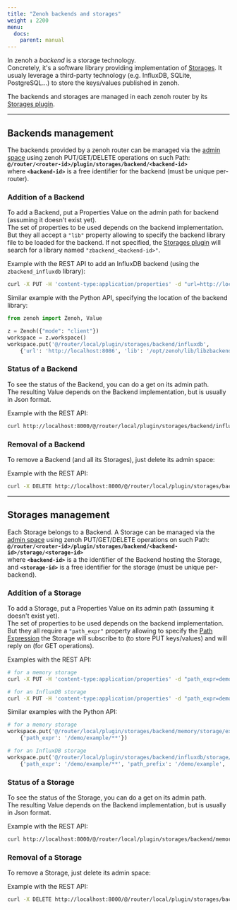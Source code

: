 ```yaml
---
title: "Zenoh backends and storages"
weight : 2200
menu:
  docs:
    parent: manual
---
```


In zenoh a *backend* is a storage technology.  
Concretely, it's a software library providing implementation of [Storages](../abstractions#storage). It usualy leverage a third-party technology (e.g. InfluxDB, SQLite, PostgreSQL...) to store the keys/values published in zenoh.

The backends and storages are managed in each zenoh router by its [Storages plugin](../plugin-storages).

---------
## Backends management

The backends provided by a zenoh router can be managed via the [admin space](../abstractions#admin-space) using zenoh
PUT/GET/DELETE operations on such Path:  
**`@/router/<router-id>/plugin/storages/backend/<backend-id>`**  
where **`<backend-id>`** is a free identifier for the backend (must be unique per-router).

### Addition of a Backend

To add a Backend, put a Properties Value on the admin path for backend (assuming it doesn't exist yet).  
The set of properties to be used depends on the backend implementation. But they all accept a `"lib"` property allowing
to specify the backend library file to be loaded for the backend. If not specified, the [Storages plugin](../plugin-storages)
will search for a library named `"zbackend_<backend-id>"`.

Example with the REST API to add an InfluxDB backend (using the `zbackend_influxdb` library):  
```bash
curl -X PUT -H 'content-type:application/properties' -d "url=http://localhost:8086" http://localhost:8000/@/router/local/plugin/storages/backend/influxdb
```

Similar example with the Python API, specifying the location of the backend library:  
```python
from zenoh import Zenoh, Value

z = Zenoh({"mode": "client"})
workspace = z.workspace()
workspace.put('@/router/local/plugin/storages/backend/influxdb',
    {'url': 'http://localhost:8086', 'lib': '/opt/zenoh/lib/libzbackend_influxdb.so'})
```

### Status of a Backend

To see the status of the Backend, you can do a get on its admin path.  
The resulting Value depends on the Backend implementation, but is usually in Json format.

Example with the REST API:
```bash
curl http://localhost:8000/@/router/local/plugin/storages/backend/influxdb
```

### Removal of a Backend

To remove a Backend (and all its Storages), just delete its admin space:

Example with the REST API:
```bash
curl -X DELETE http://localhost:8000/@/router/local/plugin/storages/backend/influxdb
```


-----------
## Storages management

Each Storage belongs to a Backend. A Storage can be managed via the [admin space](../abstractions#admin-space) using zenoh
PUT/GET/DELETE operations on such Path:  
**`@/router/<router-id>/plugin/storages/backend/<backend-id>/storage/<storage-id>`**  
where **`<backend-id>`** is a the identifier of the Backend hosting the Storage, and **`<storage-id>`** is a free identifier for the storage (must be unique per-backend).

### Addition of a Storage

To add a Storage, put a Properties Value on its admin path (assuming it doesn't exist yet).  
The set of properties to be used depends on the backend implementation. But they all require a `"path_expr"` property
allowing to specify the [Path Expression](../abstractions#path-expression) the Storage will subscribe to (to store PUT keys/values) and will reply on (for GET operations).

Examples with the REST API:  
```bash
# for a memory storage
curl -X PUT -H 'content-type:application/properties' -d "path_expr=demo/example/**" http://localhost:8000/@/router/local/plugin/storages/backend/memory/storage/example

# for an InfluxDB storage
curl -X PUT -H 'content-type:application/properties' -d "path_expr=demo/example/**;path_prefix=demo/example;on_closure=drop_series;db=example;create_db" http://localhost:8000/@/router/local/plugin/storages/backend/influxdb/storage/example
```

Similar examples with the Python API:  
```python
# for a memory storage
workspace.put('@/router/local/plugin/storages/backend/memory/storage/example',
    {'path_expr': '/demo/example/**'})

# for an InfluxDB storage
workspace.put('@/router/local/plugin/storages/backend/influxdb/storage/example',
    {'path_expr': '/demo/example/**', 'path_prefix': '/demo/example', 'on_closure': 'drop_series', 'db': 'example', 'create_db': 'true'})
```


### Status of a Storage

To see the status of the Storage, you can do a get on its admin path.  
The resulting Value depends on the Backend implementation, but is usually in Json format.

Example with the REST API:
```bash
curl http://localhost:8000/@/router/local/plugin/storages/backend/memory/storage/example
```

### Removal of a Storage

To remove a Storage, just delete its admin space:

Example with the REST API:
```bash
curl -X DELETE http://localhost:8000/@/router/local/plugin/storages/backend/memory/storage/example
```


<!--
Here is the list of the supported backends and their expected properties:

 - at **initialization**. I.e. the properties to give to the [Admin space](../abstractions#admin-space) when adding the backend.
 - at **storage creation**. I.e. the properties to give to the [Admin space](../abstractions#admin-space) when adding the storage.

## Memory

A backend using zenoh main memory.
It's not persistent: as soon as the zenoh router stops, all the keys/values stored in this backend are lost.

- **plugin file**: *none - the memory backend is built-in with zenoh.*
- **initialization properties**: *none*
- **storage creation properties**:
  - **selector** : the storage's [selector](../abstractions#selector)

Example of a memory storage creation using the REST API:
```bash
curl -X PUT -d '{"selector":"demo/test/**"}' http://localhost:8000/@/router/local/plugin/storages/backend/memory/storage/my-test
```

---
## SQLite 3

A backend using a [SQLite 3](https://www.sqlite.org) database.  
Each storage will map to a SQL table.

- **plugin file**: zenoh-storages-be-sqlite3.cmxs
- **initialization properties**:
  - **lib**=sqlite3
  - **url** : an URL pointing to a SQLite3 database file. Syntax: **`sqlite3://</path/to/file>`**
- **storage creation properties**:
  - **selector** : the storage's [selector](../abstractions#selector)
  - **table** : *optional* - the name of the SQL table to use for storage.
    If not specified, zenoh will create a new table.
    The schema of the table will be:  
        `(k VARCHAR(3072) NOT NULL PRIMARY KEY, v TEXT, e VARCHAR(10), t VARCHAR(60))`  
    where `k` is the key (a path relative to the selector), `v` is the value as a string, `e` is the value encoding,
    and `t` is the timestamp.
  - **key_size** : *optional* - the size of the `k` VARCHAR that zenoh will use for table creation. Default value: 3072.
  - **on_dispose** : *optional* - the strategy to use when the storage is removed. There are 3 options:
     - **drop** : the table is dropped (i.e. removed)
     - **truncate** : the table is truncated (i.e. data are deleted, but the table remains empty)
     - *unset* : the table remains untouched (this is the default behaviour)

Example of the SQLite3 backend creation using the REST API:
```bash
curl -X PUT -d '{"lib":"sqlite3","url":"sqlite3:///tmp/sqlite3-zenoh.db"}' http://localhost:8000/@/router/local/plugin/storages/backend/sqlite3
```
Example of a SQLite3 storage creation using the REST API:
```bash
curl -X PUT -d '{"selector":"demo/example/sql/**","table":"mytable","key_size":"100","on_dispose":"truncate"}' http://localhost:8000/@/router/local/plugin/storages/backend/sqlite3/storage/mytable
```

---
## PostgreSQL

A backend using a [PostgreSQL](https://www.postgresql.org) database.  
Each storage will map to a SQL table.

- **plugin file**: zenoh-storages-be-postgresql.cmxs
- **initialization properties**:
  - **lib**=postgresql
  - **url** : a PostgreSQL connection URL. Syntax: **`postgresql://[user[:password]@][host][:port][/dbname][?param1=value1&...]`**
- **storage creation properties**:
  - **selector** : the storage's [selector](../abstractions#selector)
  - **table** : *optional* - the name of the SQL table to use for storage.
    If not specified, zenoh will create a new table.
    The schema of the table will be:  
        `(k VARCHAR(3072) NOT NULL PRIMARY KEY, v TEXT, e VARCHAR(10), t VARCHAR(60))`  
    where `k` is the key (a path relative to the selector), `v` is the value as a string, `e` is the value encoding,
    and `t` is the timestamp.
  - **key_size** : *optional* - the size of the `k` VARCHAR that zenoh will use for table creation. Default value: 3072.
  - **on_dispose** : *optional* - the strategy to use when the storage is removed. There are 3 options:
     - **drop** : the table is dropped (i.e. removed)
     - **truncate** : the table is truncated (i.e. data are deleted, but the table remains empty)
     - *unset* : the table remains untouched (this is the default behaviour)

Example of the PostgreSQL backend creation using the REST API:
```bash
curl -X PUT -d '{"lib":"postgresql","url":"postgresql://localhost/mydb"}' http://localhost:8000/@/router/local/plugin/storages/backend/psql
```
Example of a PostgreSQL storage creation using the REST API:
```bash
curl -X PUT -d '{"selector":"demo/example/sql/**","table":"mytable","key_size":"100","on_dispose":"truncate"}' http://localhost:8000/@/router/local/plugin/storages/backend/psql/storage/mytable
```

---
## MariaDB

A backend using a [MariaDB](https://mariadb.org/) (or MySQL) database.  
Each storage will map to a SQL table.

- **plugin file**: zenoh-storages-be-mariadb.cmxs
- **initialization properties**:
  - **lib**=mariadb
  - **url** : a MariaDB connection URL. Syntax: **`mariadb://[user[:password]@][host][:port][/dbname][?param1=value1&...]`**
- **storage creation properties**:
  - **selector** : the storage's [selector](../abstractions#selector)
  - **table** : *optional* - the name of the SQL table to use for storage.
    If not specified, zenoh will create a new table.
    The schema of the table will be:  
        `(k VARCHAR(3072) NOT NULL PRIMARY KEY, v TEXT, e VARCHAR(10), t VARCHAR(60))`  
    where `k` is the key (a path relative to the selector), `v` is the value as a string, `e` is the value encoding,
    and `t` is the timestamp.
  - **key_size** : *optional* - the size of the `k` VARCHAR that zenoh will use for table creation. Default value: 3072.
  - **on_dispose** : *optional* - the strategy to use when the storage is removed. There are 3 options:
     - **drop** : the table is dropped (i.e. removed)
     - **truncate** : the table is truncated (i.e. data are deleted, but the table remains empty)
     - *unset* : the table remains untouched (this is the default behaviour)

Example of the MariaDB backend creation using the REST API:
```bash
curl -X PUT -d '{"lib":"mariadb","url":"mariadb://localhost/mydb"}' http://localhost:8000/@/router/local/plugin/storages/backend/mariadb
```
Example of a MariaDB storage creation using the REST API:
```bash
curl -X PUT -d '{"selector":"demo/example/sql/**","table":"mytable","key_size":"100","on_dispose":"truncate"}' http://localhost:8000/@/router/local/plugin/storages/backend/mariadb/storage/mytable
```

---
## InfluxDB

A backend using an [InfluxDB](https://docs.influxdata.com/influxdb) service.  
Each storage will map to a database.
Each zenoh path to store will map to a an InfluxDB 
[measurement](https://docs.influxdata.com/influxdb/v1.7/concepts/key_concepts/#measurement)
named with the relative path from the storage's selector.
Each key/value put into the storage will map to InfluxDB
[point](https://docs.influxdata.com/influxdb/v1.7/concepts/key_concepts/#point) reusing the timestamp set by zenoh
(but with a precision of nanoseconds). The encoding and the original zenoh timestamp are used as tags within the point.

- **plugin file**: zenoh-storages-be-influxdb.cmxs
- **initialization properties**:
  - **lib**=influxdb
  - **url** : an InfluxDB HTTP URL. Syntax: **`http://<host>:<port>`**
- **storage creation properties**:
  - **selector** : the storage's [selector](../abstractions#selector)
  - **db** : *optional* - the name of the database to use for this storage.
    If not specified, zenoh will create a new database.
  - **on_dispose** : *optional* - the strategy to use when the storage is removed. There are 4 options:
     - **drop** or **DropDB** : the database is dropped (i.e. removed)
     - **DropAllSeries** : all the series (measurements) are dropped (i.e. data are deleted, but the database remains empty)
     - *unset* : the database remains untouched (this is the default behaviour)

Example of the InfluxDB backend creation using the REST API:
```bash
curl -X PUT -d '{"lib":"influxdb","url":"http://localhost:8086"}' http://localhost:8000/@/router/local/plugin/storages/backend/influxdb
```
Example of a InfluxDB storage creation using the REST API:
```bash
curl -X PUT -d '{"selector":"demo/example/influxdb/**","db":"mydb","on_dispose":"DropAllSeries"}' http://localhost:8000/@/router/local/plugin/storages/backend/influxdb/storage/mydb
```

By default a `get` matching an InfluxDB storage will return the last value of each measurement with a key
that matches the `get`selector.  
But you can also get a serie of values for each matching key using the `starttime` and `stoptime` properties in the selector. Those properties support the InfluxDB **[time syntax](https://docs.influxdata.com/influxdb/v1.7/query_language/data_exploration/#time-syntax)** (the part after the operator).
For instance:

   - `demo/example/influxdb/**?(starttime=2019-01-01)`
   - `demo/example/influxdb/**?(starttime=2019-11-01T09:30:00.000000000Z;stoptime=now())`
   - `demo/example/influxdb/**?(starttime=now()-2d;stoptime=now()-1d)`
-->